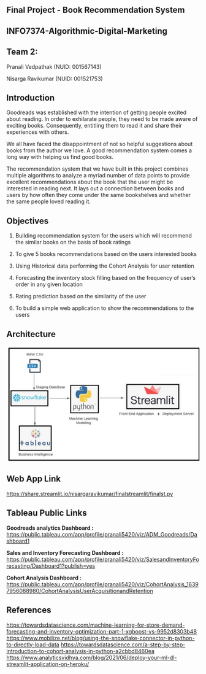 ## Final Project - Book Recommendation System
## INFO7374-Algorithmic-Digital-Marketing
## Team 2:
Pranali Vedpathak (NUID: 001567143)

Nisarga Ravikumar (NUID: 001521753)

## Introduction
Goodreads was established with the intention of getting people excited about reading. In order to exhilarate people, they need to be made aware of exciting books. Consequently, entitling them to read it and share their experiences with others. 

We all have faced the disappointment of not so helpful suggestions about books from the author we love. A good recommendation system comes a long way with helping us find good books. 

The recommendation system that we have built in this project combines multiple algorithms to analyze a myriad number of data points to provide excellent recommendations about the book that the user might be interested in reading next. It lays out a connection between books and users by how often they come under the same bookshelves and whether the same people loved reading it.


## Objectives
1. Building recommendation system for the users which will recommend the similar books on the basis of book ratings

2. To give 5 books recommendations based on the users interested books 

3. Using Historical data performing the Cohort Analysis for user retention

4. Forecasting the inventory stock filling based on the frequency of user’s order in any given location

5. Rating prediction based on the similarity of the user

6. To build a simple web application to show the recommendations to the users 


## Architecture

![alt text](https://github.com/nisargaRavikumar/ADM/blob/master/FinalProject/architecture.jpg)


## Web App Link
https://share.streamlit.io/nisargaravikumar/finalstreamlit/finalst.py

## Tableau Public Links


**Goodreads analytics Dashboard :**   https://public.tableau.com/app/profile/pranali5420/viz/ADM_Goodreads/Dashboard1

**Sales and Inventory Forecasting Dashboard :** 
https://public.tableau.com/app/profile/pranali5420/viz/SalesandInventoryForecasting/Dashboard1?publish=yes

**Cohort Analysis Dashboard :** 
https://public.tableau.com/app/profile/pranali5420/viz/CohortAnalysis_16397956088980/CohortAnalysisUserAcquisitionandRetention

## References
https://towardsdatascience.com/machine-learning-for-store-demand-forecasting-and-inventory-optimization-part-1-xgboost-vs-9952d8303b48
https://www.mobilize.net/blog/using-the-snowflake-connector-in-python-to-directly-load-data
https://towardsdatascience.com/a-step-by-step-introduction-to-cohort-analysis-in-python-a2cbbd8460ea
https://www.analyticsvidhya.com/blog/2021/06/deploy-your-ml-dl-streamlit-application-on-heroku/
